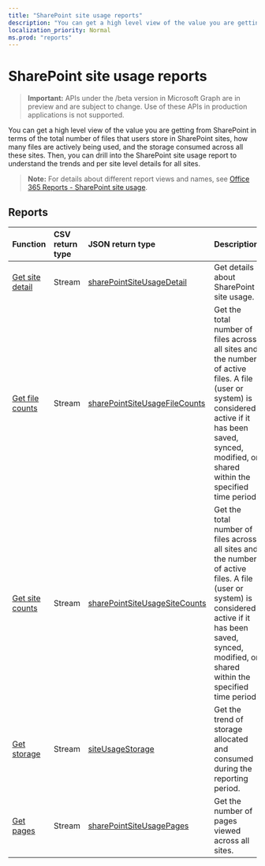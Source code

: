 ```yaml
---
title: "SharePoint site usage reports"
description: "You can get a high level view of the value you are getting from SharePoint in terms of the total number of files that users store in SharePoint sites, how many files are actively being used, and the storage consumed across all these sites. Then, you can drill into the SharePoint site usage report to understand the trends and per site level details for all sites."
localization_priority: Normal
ms.prod: "reports"
---
```


# SharePoint site usage reports

> **Important:** APIs under the /beta version in Microsoft Graph are in preview and are subject to change. Use of these APIs in production applications is not supported.

You can get a high level view of the value you are getting from SharePoint in terms of the total number of files that users store in SharePoint sites, how many files are actively being used, and the storage consumed across all these sites. Then, you can drill into the SharePoint site usage report to understand the trends and per site level details for all sites.

> **Note:** For details about different report views and names, see [Office 365 Reports - SharePoint site usage](https://support.office.com/client/SharePoint-site-usage-4ecfb843-e5d5-464d-8bf6-7ed512a9b213).

## Reports

| Function                                 | CSV return type | JSON return type                         | Description                              |
| :--------------------------------------- | :-------------- | :--------------------------------------- | ---------------------------------------- |
| [Get site detail](../api/reportroot-getsharepointsiteusagedetail.md) | Stream          | [sharePointSiteUsageDetail](../resources/sharepointsiteusagedetail.md) | Get details about SharePoint site usage. |
| [Get file counts](../api/reportroot-getsharepointsiteusagefilecounts.md) | Stream          | [sharePointSiteUsageFileCounts](../resources/sharepointsiteusagefilecounts.md) | Get the total number of files across all sites and the number of active files. A file (user or system) is considered active if it has been saved, synced, modified, or shared within the specified time period. |
| [Get site counts](../api/reportroot-getsharepointsiteusagesitecounts.md) | Stream          | [sharePointSiteUsageSiteCounts](../resources/sharepointsiteusagesitecounts.md) | Get the total number of files across all sites and the number of active files. A file (user or system) is considered active if it has been saved, synced, modified, or shared within the specified time period. |
| [Get storage](../api/reportroot-getsharepointsiteusagestorage.md) | Stream          | [siteUsageStorage](../resources/siteusagestorage.md) | Get the trend of storage allocated and consumed during the reporting period. |
| [Get pages](../api/reportroot-getsharepointsiteusagepages.md) | Stream          | [sharePointSiteUsagePages](../resources/sharepointsiteusagepages.md) | Get the number of pages viewed across all sites. |
